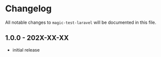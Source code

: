 # Changelog

All notable changes to `magic-test-laravel` will be documented in this file.

## 1.0.0 - 202X-XX-XX

- initial release
